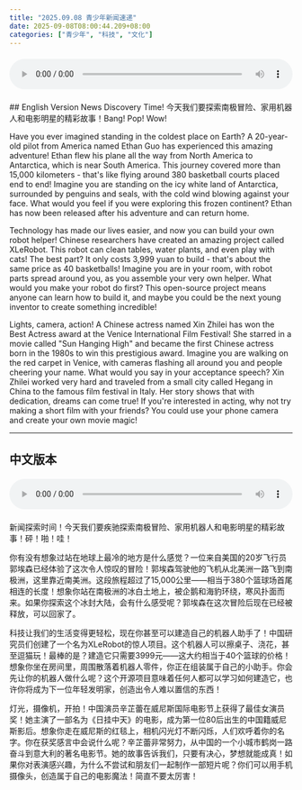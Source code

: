 ```yaml
---
title: "2025.09.08 青少年新闻速递"
date: 2025-09-08T08:00:44.209+08:00
categories: ["青少年", "科技", "文化"]
---
```

<audio controls style="width: 100%; max-width: 900px; margin: 1.5em 0; display: block;">
<source src="/mp3/teen_news/20250908.en.wav" type="audio/wav">
</audio>
## English Version
News Discovery Time! 今天我们要探索南极冒险、家用机器人和电影明星的精彩故事！Bang! Pop! Wow!

Have you ever imagined standing in the coldest place on Earth? A 20-year-old pilot from America named Ethan Guo has experienced this amazing adventure! Ethan flew his plane all the way from North America to Antarctica, which is near South America. This journey covered more than 15,000 kilometers - that's like flying around 380 basketball courts placed end to end! Imagine you are standing on the icy white land of Antarctica, surrounded by penguins and seals, with the cold wind blowing against your face. What would you feel if you were exploring this frozen continent? Ethan has now been released after his adventure and can return home.

Technology has made our lives easier, and now you can build your own robot helper! Chinese researchers have created an amazing project called XLeRobot. This robot can clean tables, water plants, and even play with cats! The best part? It only costs 3,999 yuan to build - that's about the same price as 40 basketballs! Imagine you are in your room, with robot parts spread around you, as you assemble your very own helper. What would you make your robot do first? This open-source project means anyone can learn how to build it, and maybe you could be the next young inventor to create something incredible!

Lights, camera, action! A Chinese actress named Xin Zhilei has won the Best Actress award at the Venice International Film Festival! She starred in a movie called "Sun Hanging High" and became the first Chinese actress born in the 1980s to win this prestigious award. Imagine you are walking on the red carpet in Venice, with cameras flashing all around you and people cheering your name. What would you say in your acceptance speech? Xin Zhilei worked very hard and traveled from a small city called Hegang in China to the famous film festival in Italy. Her story shows that with dedication, dreams can come true! If you're interested in acting, why not try making a short film with your friends? You could use your phone camera and create your own movie magic!

---
## 中文版本
<audio controls style="width: 100%; max-width: 900px; margin: 1.5em 0; display: block;">
    <source src="/mp3/teen_news/20250908.cn.wav"
  type="audio/wav">
  </audio>
新闻探索时间！今天我们要疾驰探索南极冒险、家用机器人和电影明星的精彩故事！砰！啪！哇！

你有没有想象过站在地球上最冷的地方是什么感觉？一位来自美国的20岁飞行员郭埃森已经体验了这次令人惊叹的冒险！郭埃森驾驶他的飞机从北美洲一路飞到南极洲，这里靠近南美洲。这段旅程超过了15,000公里——相当于380个篮球场首尾相连的长度！想象你站在南极洲的冰白土地上，被企鹅和海豹环绕，寒风扑面而来。如果你探索这个冰封大陆，会有什么感受呢？郭埃森在这次冒险后现在已经被释放，可以回家了。

科技让我们的生活变得更轻松，现在你甚至可以建造自己的机器人助手了！中国研究员们创建了一个名为XLeRobot的惊人项目。这个机器人可以擦桌子、浇花，甚至逗猫玩！最棒的是？建造它只需要3999元——这大约相当于40个篮球的价格！想象你坐在房间里，周围散落着机器人零件，你正在组装属于自己的小助手。你会先让你的机器人做什么呢？这个开源项目意味着任何人都可以学习如何建造它，也许你将成为下一位年轻发明家，创造出令人难以置信的东西！

灯光，摄像机，开拍！中国演员辛芷蕾在威尼斯国际电影节上获得了最佳女演员奖！她主演了一部名为《日挂中天》的电影，成为第一位80后出生的中国籍威尼斯影后。想象你走在威尼斯的红毯上，相机闪光灯不断闪烁，人们欢呼着你的名字。你在获奖感言中会说什么呢？辛芷蕾非常努力，从中国的一个小城市鹤岗一路奋斗到意大利的著名电影节。她的故事告诉我们，只要有决心，梦想就能成真！如果你对表演感兴趣，为什么不尝试和朋友们一起制作一部短片呢？你们可以用手机摄像头，创造属于自己的电影魔法！简直不要太厉害！